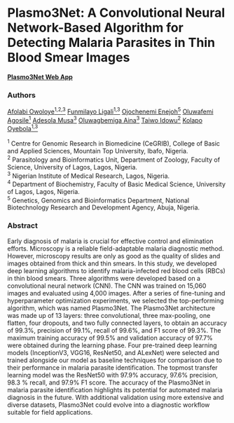 # Plasmo3Net: A Convolutional Neural Network-Based Algorithm for Detecting Malaria Parasites in Thin Blood Smear Images
<strong style="color: red;">[Plasmo3Net Web App](https://plasmo3net.streamlit.app)</strong>
### Authors
[Afolabi Owoloye<sup>1,2,3</sup>](https://www.linkedin.com/in/afolabi-owoloye-a1b8a5b5/)
[Funmilayo Ligali<sup>1,3</sup>](https://www.linkedin.com/in/samuel-olawale-olubode-6191a81aa/)
[Ojochenemi Enejoh<sup>5</sup>](https://www.linkedin.com/in/adewale-ogunleye-09029684/)
[Oluwafemi Agosile<sup>1</sup>](https://www.linkedin.com/in/samuel-olawale-olubode-6191a81aa/)
[Adesola Musa<sup>3</sup>](https://www.linkedin.com/in/adewale-ogunleye-09029684/)
[Oluwagbemiga Aina<sup>3</sup>](https://www.linkedin.com/in/adewale-ogunleye-09029684/)
[Taiwo Idowu<sup>2</sup>](https://scholar.google.com/citations?hl=en&user=ViS6ndQAAAAJ)
[Kolapo Oyebola<sup>1,3</sup>](https://www.linkedin.com/in/kolapo-oyebola-phd-67493836/)

<sup>1</sup> Centre for Genomic Research in Biomedicine (CeGRIB), College of Basic and Applied Sciences, Mountain Top University, Ibafo, Nigeria.<br>
<sup>2</sup> Parasitology and Bioinformatics Unit, Department of Zoology, Faculty of Science, University of Lagos, Lagos, Nigeria.<br>
<sup>3</sup> Nigerian Institute of Medical Research, Lagos, Nigeria.<br>
<sup>4</sup> Department of Biochemistry, Faculty of Basic Medical Science, University of Lagos, Lagos, Nigeria.<br>
<sup>5</sup> Genetics, Genomics and Bioinformatics Department, National Biotechnology Research and Development Agency, Abuja, Nigeria.<br>

### Abstract
Early diagnosis of malaria is crucial for effective control and elimination efforts. Microscopy is a reliable field-adaptable malaria diagnostic method. However, microscopy results are only as good as the quality of slides and images obtained from thick and thin smears. In this study, we developed deep learning algorithms to identify malaria-infected red blood cells (RBCs) in thin blood smears. Three algorithms were developed based on a convolutional neural network (CNN). The CNN was trained on 15,060 images and evaluated using 4,000 images. After a series of fine-tuning and hyperparameter optimization experiments, we selected the top-performing algorithm, which was named Plasmo3Net. The Plasmo3Net architecture was made up of 13 layers: three convolutional, three max-pooling, one flatten, four dropouts, and two fully connected layers, to obtain an accuracy of 99.3%, precision of 99.1%, recall of 99.6%, and F1 score of 99.3%. The maximum training accuracy of 99.5% and validation accuracy of 97.7% were obtained during the learning phase. Four pre-trained deep learning models (InceptionV3, VGG16, ResNet50, and ALexNet) were selected and trained alongside our model as baseline techniques for comparison due to their performance in malaria parasite identification. The topmost transfer learning model was the ResNet50 with 97.9% accuracy, 97.6% precision, 98.3 % recall, and 97.9% F1 score. The accuracy of the Plasmo3Net in malaria parasite identification highlights its potential for automated malaria diagnosis in the future. With additional validation using more extensive and diverse datasets, Plasmo3Net could evolve into a diagnostic workflow suitable for field applications.
